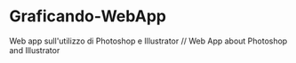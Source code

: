 # Graficando-WebApp

Web app sull'utilizzo di Photoshop e Illustrator // Web App about Photoshop and Illustrator
